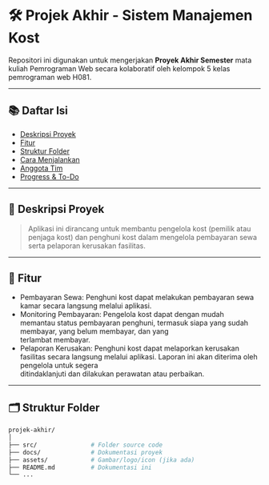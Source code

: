 # 🛠️ Projek Akhir - Sistem Manajemen Kost

Repositori ini digunakan untuk mengerjakan **Proyek Akhir Semester** mata kuliah Pemrograman Web secara kolaboratif oleh kelompok 5 kelas pemrograman web H081.

---

## 📚 Daftar Isi
- [Deskripsi Proyek](#deskripsi-proyek)
- [Fitur](#fitur)
- [Struktur Folder](#struktur-folder)
- [Cara Menjalankan](#cara-menjalankan)
- [Anggota Tim](#anggota-tim)
- [Progress & To-Do](#progress--to-do)

---

## 🧾 Deskripsi Proyek
> Aplikasi ini dirancang untuk membantu pengelola kost (pemilik atau penjaga kost) dan penghuni kost dalam mengelola pembayaran sewa serta pelaporan kerusakan fasilitas.

 ---
 
## 🎯 Fitur
- Pembayaran Sewa: Penghuni kost dapat melakukan pembayaran sewa kamar secara langsung melalui aplikasi.
- Monitoring Pembayaran: Pengelola kost dapat dengan mudah memantau status pembayaran penghuni, termasuk siapa yang sudah membayar, yang belum membayar, dan yang       
  terlambat membayar.
- Pelaporan Kerusakan: Penghuni kost dapat melaporkan kerusakan fasilitas secara langsung melalui aplikasi. Laporan ini akan diterima oleh pengelola untuk segera    
  ditindaklanjuti dan dilakukan perawatan atau perbaikan.

---

## 🗂️ Struktur Folder

```bash
projek-akhir/
│
├── src/               # Folder source code
├── docs/              # Dokumentasi proyek
├── assets/            # Gambar/logo/icon (jika ada)
├── README.md          # Dokumentasi ini
└── ...

